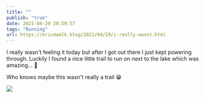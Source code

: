```yaml
---
title: ""
publish: "true"
date: 2021-04-29 20:59:57
tags: "Running"
url: https://ericmwalk.blog/2021/04/29/i-really-wasnt.html
---
```


I really wasn't feeling it today but after I got out there I just kept powering through. Luckily I found a nice little trail to run on next to the lake which was amazing... 🏃

Who knows maybe this wasn't really a trail 😁

![](https://ericmwalk.blog/uploads/2021/4561780b78.jpg)